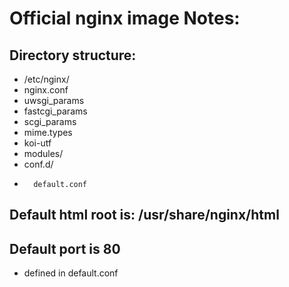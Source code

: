 # Official nginx image Notes:
## Directory structure:
- /etc/nginx/
-   nginx.conf
-   uwsgi_params
-   fastcgi_params
-   scgi_params
-   mime.types
-   koi-utf
-   modules/
-   conf.d/
-       default.conf

## Default html root is: /usr/share/nginx/html

## Default port is 80
- defined in default.conf